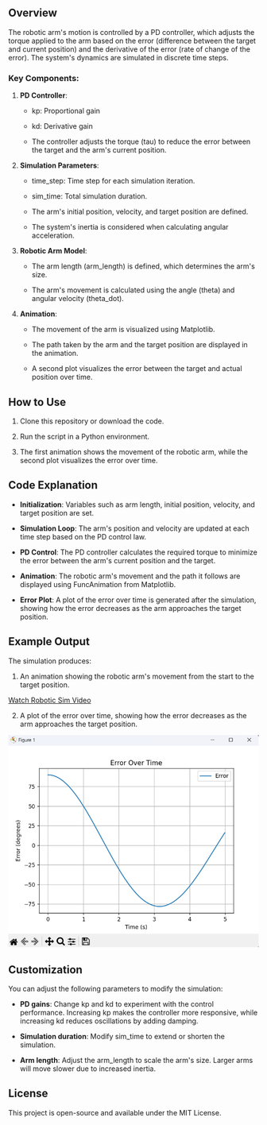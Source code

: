 Overview
--------

The robotic arm's motion is controlled by a PD controller, which adjusts the torque applied to the arm based on the error (difference between the target and current position) and the derivative of the error (rate of change of the error). The system's dynamics are simulated in discrete time steps.

### Key Components:

1.  **PD Controller**:
    
    *   kp: Proportional gain
        
    *   kd: Derivative gain
        
    *   The controller adjusts the torque (tau) to reduce the error between the target and the arm's current position.
        
2.  **Simulation Parameters**:
    
    *   time\_step: Time step for each simulation iteration.
        
    *   sim\_time: Total simulation duration.
        
    *   The arm's initial position, velocity, and target position are defined.
        
    *   The system's inertia is considered when calculating angular acceleration.
        
3.  **Robotic Arm Model**:
    
    *   The arm length (arm\_length) is defined, which determines the arm's size.
        
    *   The arm's movement is calculated using the angle (theta) and angular velocity (theta\_dot).
        
4.  **Animation**:
    
    *   The movement of the arm is visualized using Matplotlib.
        
    *   The path taken by the arm and the target position are displayed in the animation.
        
    *   A second plot visualizes the error between the target and actual position over time.
        

How to Use
----------

1.  Clone this repository or download the code.
    
2.  Run the script in a Python environment.
    
3.  The first animation shows the movement of the robotic arm, while the second plot visualizes the error over time.
    

Code Explanation
----------------

*   **Initialization**: Variables such as arm length, initial position, velocity, and target position are set.
    
*   **Simulation Loop**: The arm's position and velocity are updated at each time step based on the PD control law.
    
*   **PD Control**: The PD controller calculates the required torque to minimize the error between the arm's current position and the target.
    
*   **Animation**: The robotic arm's movement and the path it follows are displayed using FuncAnimation from Matplotlib.
    
*   **Error Plot**: A plot of the error over time is generated after the simulation, showing how the error decreases as the arm approaches the target position.
    

Example Output
--------------

The simulation produces:

1.  An animation showing the robotic arm's movement from the start to the target position.

[Watch Robotic Sim Video](./img/Sim.mp4)
    
2.  A plot of the error over time, showing how the error decreases as the arm approaches the target position.

![Error Over Time Image](/img/Error.png)
    

Customization
-------------

You can adjust the following parameters to modify the simulation:

*   **PD gains**: Change kp and kd to experiment with the control performance. Increasing kp makes the controller more responsive, while increasing kd reduces oscillations by adding damping.
    
*   **Simulation duration**: Modify sim\_time to extend or shorten the simulation.
    
*   **Arm length**: Adjust the arm\_length to scale the arm's size. Larger arms will move slower due to increased inertia.
    

License
-------

This project is open-source and available under the MIT License.
